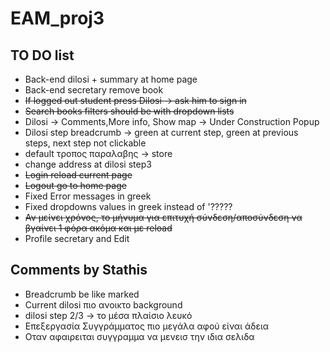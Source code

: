 # EAM_proj3

## TO DO list

* Back-end dilosi + summary at home page
* Back-end secretary remove book
* ~~If logged out student press Dilosi -> ask him to sign in~~
* ~~Search books filters should be with dropdown lists~~
* Dilosi -> Comments,More info, Show map -> Under Construction Popup
* Dilosi step breadcrumb -> green at current step, green at previous steps, next step not clickable
* default τροπος παραλαβης -> store
* change address at dilosi step3
* ~~Login reload current page~~
* ~~Logout go to home page~~
* Fixed Error messages in greek
* Fixed dropdowns values in greek instead of '?????
* ~~Αν μείνει χρόνος, το μήνυμα για επιτυχή σύνδεση/αποσύνδεση να βγαίνει 1 φόρα ακόμα και με reload~~
* Profile secretary and Edit

## Comments by Stathis

* Breadcrumb be like marked
* Current dilosi πιο ανοικτο background
* dilosi step 2/3 -> το μέσα πλαίσιο λευκό
* Επεξεργασία Συγγράμματος πιο μεγάλα αφού είναι άδεια
* Οταν αφαιρειται συγγραμμα να μενεισ την ιδια σελιδα
